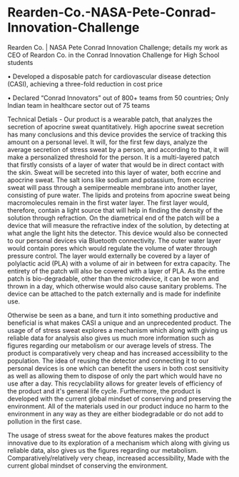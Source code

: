 # Rearden-Co.-NASA-Pete-Conrad-Innovation-Challenge
Rearden Co. | NASA Pete Conrad Innovation Challenge; details my work as CEO of Reardon Co. in the Conrad Innovation Challenge for High School students

• Developed a disposable patch for cardiovascular disease detection (CASI), achieving a three-fold reduction in cost price

• Declared “Conrad Innovators” out of 800+ teams from 50 countries; Only Indian team in healthcare sector out of 75 teams


Technical Detials -
Our product is a wearable patch, that analyzes the secretion of apocrine sweat quantitatively. High apocrine sweat secretion has many conclusions and this device provides the service of tracking this amount on a personal level. It will, for the first few days, analyze the average secretion of stress sweat by a person, and according to that, it will make a personalized threshold for the person. 
It is a multi-layered patch that firstly consists of a layer of water that would be in direct contact with the skin. Sweat will be secreted into this layer of water, both eccrine and apocrine sweat. The salt ions like sodium and potassium, from eccrine sweat will pass through a semipermeable membrane into another layer, consisting of pure water. The lipids and proteins from apocrine sweat being macromolecules remain in the first water layer. The first layer would, therefore, contain a light source that will help in finding the density of the solution through refraction. On the diametrical end of the patch will be a device that will measure the refractive index of the solution, by detecting at what angle the light hits the detector. This device would also be connected to our personal devices via Bluetooth connectivity. The outer water layer would contain pores which would regulate the volume of water through pressure control. The layer would externally be covered by a layer of polylactic acid (PLA) with a volume of air in between for extra capacity. The entirety of the patch will also be covered with a layer of PLA.
As the entire patch is bio-degradable, other than the microdevice, it can be worn and thrown in a day, which otherwise would also cause sanitary problems. The device can be attached to the patch externally and is made for indefinite use.


Otherwise be seen as a bane, and turn it into something productive and beneficial is what makes CASI a unique and an unprecedented product. The usage of of stress sweat explores a mechanism which along with giving us reliable data for analysis also gives us much more information such as figures regarding our metabolism or our average levels of stress. The product is comparatively very cheap and has increased accessibility to the population. The idea of reusing the detector and connecting it to our personal devices is one which can benefit the users in both cost sensitivity as well as allowing them to dispose of only the part which would have no use after a day. This recyclability allows for greater levels of efficiency of the product and it's general life cycle. Furthermore, the product is developed with the current global mindset of conserving and preserving the environment. All of the materials used in our product induce no harm to the environment in any way as they are either biodegradable or do not add to pollution in the first case.


The usage of stress sweat for the above features makes the product innovative due to its exploration of a mechanism which along with giving us reliable data, also gives us the figures regarding our metabolism. Comparatively/relatively  very cheap, increased accessibility, Made with the current global mindset of conserving the environment.
